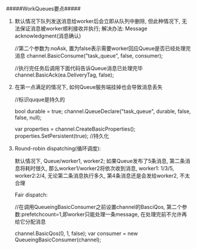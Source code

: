 #####WorkQueues要点#####


1. 默认情况下队列发送消息给worker后会立即从队列中删除, 但此种情况下, 无法保证消息被worker顺利接收并执行;
   解决办法: Message acknowledgment(消息确认)

    //第二个参数为:noAsk, 置为false表示需要worker回应Queue是否已经处理完消息
    channel.BasicConsume("task_queue", false, consumer);

    //执行完任务后调用下面代码告诉Queue消息已处理完毕
    channel.BasicAck(ea.DeliveryTag, false);
    
2. 在第一点满足的情况下, 如何Queue服务端挂掉也会导致消息丢失

    //标识quque是持久的
    
    bool durable = true;
    channel.QueueDeclare("task_queue", durable, false, false, null);
    
    var properties = channel.CreateBasicProperties(); 
    properties.SetPersistent(true); //持久化
    
3. Round-robin dispatching(循环调度): 

   默认情况下, Queue/worker1, worker2; 如果Queue发布了5条消息, 第二条消息将耗时很久, 那么worker1/worker2将依次收到消息, worker1: 1/3/5, worker2:2/4, 无论第二条消息执行多久, 第4条消息还是会发给worker2, 不太合理

   Fair dispatch:
   
   //在调用QueueingBasicConsumer之前设置channel的BasciQos, 第二个参数:prefetchcount=1,即worker只能处理一条message, 在处理完前不允许再给它分配消息
   
   channel.BasicQos(0, 1, false);
   var consumer = new QueueingBasicConsumer(channel);
   
